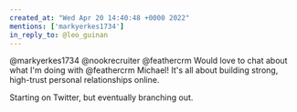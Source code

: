 ```yaml
---
created_at: "Wed Apr 20 14:40:48 +0000 2022"
mentions: ['markyerkes1734']
in_reply_to: @leo_guinan
---
```


@markyerkes1734 @nookrecruiter @feathercrm Would love to chat about what I'm doing with @feathercrm Michael! It's all about building strong, high-trust personal relationships online.

Starting on Twitter, but eventually branching out.